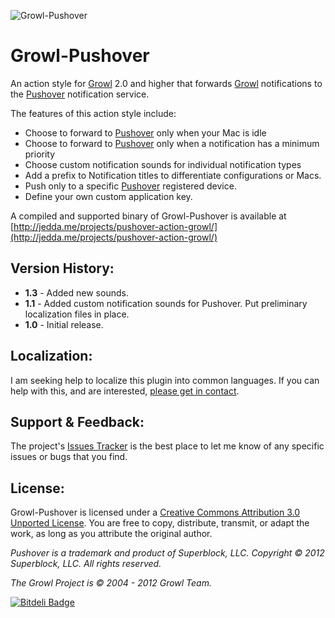 ![Growl-Pushover](http://jedda.me/wp-content/uploads/2012/11/GrowlPushover.png)

Growl-Pushover
=========================

An action style for [Growl](http://growl.info/) 2.0 and higher that forwards [Growl](http://growl.info/) notifications to the [Pushover](http://pushover.net/) notification service.

The features of this action style include:

*   Choose to forward to [Pushover](http://pushover.net/) only when your Mac is idle
*   Choose to forward to [Pushover](http://pushover.net/) only when a notification has a minimum priority
*   Choose custom notification sounds for individual notification types
*   Add a prefix to Notification titles to differentiate configurations or Macs.
*   Push only to a specific [Pushover](http://pushover.net/) registered device.
*   Define your own custom application key.

A compiled and supported binary of Growl-Pushover is available at [http://jedda.me/projects/pushover-action-growl/](http://jedda.me/projects/pushover-action-growl/)

Version History:
--------

* **1.3** - Added new sounds.
* **1.1** - Added custom notification sounds for Pushover. Put preliminary localization files in place.
* **1.0** - Initial release.

Localization:
--------

I am seeking help to localize this plugin into common languages. If you can help with this, and are interested, [please get in contact](http://jedda.me/contact-jedda/).

Support & Feedback:
--------

The project's [Issues Tracker](https://github.com/jedda/Growl-Pushover/issues) is the best place to let me know of any specific issues or bugs that you find.

License:
--------

Growl-Pushover is licensed under a [Creative Commons Attribution 3.0 Unported License](http://creativecommons.org/licenses/by/3.0/deed.en_US). You are free to copy, distribute, transmit, or adapt the work, as long as you attribute the original author.

*Pushover is a trademark and product of Superblock, LLC. Copyright © 2012 Superblock, LLC. All rights reserved.*

*The Growl Project is © 2004 - 2012 Growl Team.*

[![Bitdeli Badge](https://d2weczhvl823v0.cloudfront.net/jedda/growl-pushover/trend.png)](https://bitdeli.com/free "Bitdeli Badge")